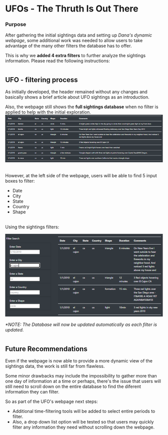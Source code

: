 # UFOs - The Thruth Is Out There

### **Purpose**
After gathering the initial sightings data and setting up *Dana's dynamic webpage*, some additional work was needed to allow users to take advantage of the many other filters the database has to offer.<br>

This is why we **added 4 extra filters** to further analyze the sightings information. 
Please read the following instructions:

#

## **UFO - filtering process**
As initially developed, the header remained without any changes and basically shows a brief article about UFO sightings as an introduction.

Also, the webpage still shows the **full sightings database** when no filter is applied to help with the initial exploration.
</br>
![UFO_databes](https://github.com/AxisAngeles/UFOs/blob/main/Challenge/Resources/UFO_table.PNG)

<br>
However, at the left side of the webpage, users will be able to find 5 input boxes to filter:

* Date 
* City
* State
* Country
* Shape

<br>Using the sightings filters:</br>

![UFO_DB_Filters](https://github.com/AxisAngeles/UFOs/blob/main/Challenge/Resources/using_filters.PNG)

_*NOTE: The Database will now be updated automatically as each filter is updated._


#
## **Future Recommendations**
Even if the webpage is now able to provide a more dynamic view of the sightings data, the work is still far from flawless. 

Some minor drawbacks may include the impossibility to gather more than one day of information at a time or perhaps, there's the issue that users will still need to scroll down on the entire database to find the diferent information they can filter.

So as part of the UFO's webpage next steps:
* Additional time-filtering tools will be added to select entire periods to filter.
* Also, a drop down list option will be tested so that users may quickly filter any information they need without scrolling down the webpage.

